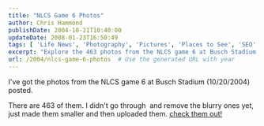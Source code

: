 ```yaml
---
title: "NLCS Game 6 Photos"
author: Chris Hammond
publishDate: 2004-10-21T10:40:00
updateDate: 2008-01-23T16:50:49
tags: [ 'Life News', 'Photography', 'Pictures', 'Places to See', 'SEO' ]
excerpt: "Explore the 463 photos from the NLCS game 6 at Busch Stadium (10/20/2004) now posted! Witness the thrilling moments captured in these images."
url: /2004/nlcs-game-6-photos  # Use the generated URL with year
---
```

<P>I've got the photos from the NLCS game 6 at Busch Stadium (10/20/2004) posted.</P> <P>There are 463 of them. I didn't go through&nbsp; and remove the blurry ones yet, just made them smaller and then uploaded them. <A href="https://www.chrishammond.com/gallery/albums/54">check them out!</A></P>

